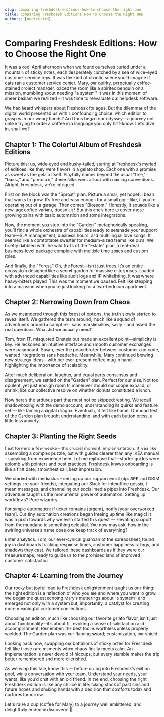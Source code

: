 ```yaml
---
slug: comparing-freshdesk-editions-how-to-choose-the-right-one
title: Comparing Freshdesk Editions How to Choose the Right One
authors: [undirected]
---
```



# Comparing Freshdesk Editions: How to Choose the Right One

It was a cool April afternoon when we found ourselves buried under a mountain of sticky notes, each desperately clutched by a sea of wide-eyed customer service reps. It was the kind of chaotic scene you’d imagine if cats ran a customer service center. Mary, our quirky, perpetually coffee-stained project manager, paced the room like a spirited penguin on a mission, mumbling about needing "a system." It was in this moment of sheer bedlam we realized - it was time to reevaluate our helpdesk software.

We had heard whispers about Freshdesk for ages. But the dilemmas of the digital world presented us with a confounding choice: which edition to grasp with our weary hands? And thus began our odyssey—a journey not unlike trying to order a coffee in a language you only half-know. Let’s dive in, shall we?

## Chapter 1: The Colorful Album of Freshdesk Editions

Picture this: us, wide-eyed and bushy-tailed, staring at Freshdesk's myriad of editions like they were flavors in a gelato shop. Each one with a promise as sweet as the gelato itself. Playfully named beyond the usual "free," "basic," and "premium," these folks went all out with naming conventions. Alright, Freshdesk, we're intrigued.

First on the block was the "Sprout" plan. Picture a small, yet hopeful bean that wants to grow. It’s free and easy enough for a small gig—like, if you’re operating out of a garage. Then comes "Blossom." Honestly, it sounds like a new-age coffee variant, doesn’t it? But this one’s here to cover those growing pains with basic automation and some integrations.

Now, the moment you step into the "Garden," metaphorically speaking, you’ll find a whole orchestra of capabilities ready to serenade your support team—SLA management, business hours, and multilingual love songs. It seemed like a comfortable sweater for medium-sized teams like ours. We briefly dabbled with the wild fruits of the "Estate" plan, a real-deal business-level package complete with multiple time zones and custom roles.

And finally, the "Forest." Oh, the Forest—isn’t just trees. It’s an entire ecosystem designed like a secret garden for massive enterprises. Loaded with advanced capabilities like audit logs and IP whitelisting, it was where heavy-hitters played. This was the moment we paused. Felt like stepping into a mansion when you’re just looking for a two-bedroom apartment.

## Chapter 2: Narrowing Down from Chaos

As we meandered through this forest of options, the truth slowly started to reveal itself. We gathered the team around, much like a squad of adventurers around a campfire - sans marshmallow, sadly - and asked the real questions. What did we actually need?

Tom, from IT, misquoted Einstein but made an excellent point—simplicity is key. He reckoned an intuitive interface and smooth customer exchanges were paramount. Susan, ever the peacebroker between customer and code, wanted integrations sans headache. Meanwhile, Mary continued brewing new strategy ideas - with her ever-present coffee mug in hand - highlighting the importance of scalability.

After much deliberation, laughter, and equal parts consensus and disagreement, we settled on the "Garden" plan. Perfect for our size. Not too opulent, yet just enough room to maneuver should our scope expand, or shrink, like our collective resolve on whether donuts constituted a lunch.

Now here’s the arduous part that must not be skipped: testing. We recall shadowboxing with the demo account, understanding its quirks and feature set — like taming a digital dragon. Eventually, it felt like home. Our road test of the Garden plan brought understanding, and with each button press, a little less anxiety.

## Chapter 3: Planting the Right Seeds

Fast forward a few weeks – the crucial moment: implementation. It was like assembling a complex puzzle, but with guides clearer than any IKEA manual - speaking from experience here. Let me rephrase that—starter guides were aplomb with pointers and best practices. Freshdesk knows onboarding is like a first date; smoothest sail, best impression.

We started with the basics - setting up our support email (tip: SPF and DKIM settings are your friends), integrating our Slack for interoffice gossip, I mean messages, and channeling our social media pipes into Freshdesk. Our adventure taught us the monumental power of automation. Setting up workflows? Pure wizardry.

For simple automation: If ticket contains [urgent], notify [your overworked team]. Our tiny automation creations began freeing up time like magic! It was a push towards why we even started this quest — elevating support from the mundane to something celestial. You now may ask, how in the swirling universe’s name does one keep track of everything?

Enter analytics. Tom, our ever-cynical guardian of the spreadsheet, found joy in dashboards tracking response times, customer happiness ratings, and shadows they cast. We tailored these dashboards as if they were our treasure maps, ready to guide us to the promised land of improved customer satisfaction.

## Chapter 4: Learning from the Journey

Our rocky but joyful road to Freshdesk enlightenment taught us one thing: the right edition is a reflection of who you are and where you want to grow. We began the quest echoing Mary’s mutterings about "a system" and emerged not only with a system but, importantly, a catalyst for creating more meaningful customer connections.

Choosing an edition, much like choosing our favorite gelato flavor, isn’t just about functionality—it’s about fit, evoking a sense of satisfaction and accomplishment. Remember: the best tool is worthless unless properly wielded. The Garden plan was our flaming sword; customization, our shield.

Looking back now, swapping our battalions of sticky notes for Freshdesk felt like those rare moments when chaos finally meets calm. An implementation is never devoid of hiccups, but every stumble makes the trip better remembered and more cherished.

As we wrap this tale, know this — before diving into Freshdesk’s edition pool, win a conversation with your team. Understand your needs, your wants, like you’d chat with an old friend. In the end, choosing the right Freshdesk edition is like any choice in life: taking stock of past sins and future hopes and shaking hands with a decision that comforts today and nurtures tomorrow.

Let's raise a cup (coffee for Mary) to a journey well embittered, and delightfully ended in discovery! 🎉